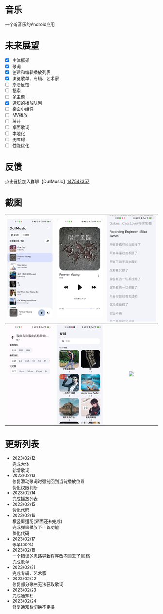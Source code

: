 # 音乐

一个听音乐的Android应用

# 未来展望

- [x] 主体框架
- [x] 歌词
- [x] 创建和编辑播放列表
- [x] 浏览歌单、专辑、艺术家
- [ ] 崩溃反馈
- [ ] 搜索
- [ ] 多主题
- [x] 通知的播放队列
- [ ] 桌面小组件
- [ ] MV播放
- [ ] 统计
- [ ] 桌面歌词
- [ ] 本地化
- [ ] 无障碍
- [ ] 性能优化

# 反馈

点击链接加入群聊【DullMusic】[147548357](https://jq.qq.com/?_wv=1027&k=QQgM70mV)

# 截图

| <img src="./screenshots/1.jpg" /> | <img src="./screenshots/2.jpg" />  | <img src="./screenshots/3.jpg"  /> |
|:---------------------------------:|:----------------------------------:|:----------------------------------:|
| <img src="./screenshots/4.jpg" /> | <img src="./screenshots/5.jpg"  /> | <img src="./screenshots/7.jpg"  /> |

# 更新列表

- 2023/02/12  
  完成大体  
  新增歌词  
- 2023/02/13  
  修复滑动歌词时强制回到当前播放位置  
  优化权限判断  
- 2023/02/14  
  完成播放列表   
- 2023/02/15  
  优化代码  
- 2023/02/16  
  横竖屏适配(界面还未完成)  
  完成弹窗播放下一首功能  
  优化代码  
- 2023/02/17  
  歌单(50%)  
- 2023/02/18  
  一个错误的思路导致程序改不回去了,回档  
  完成歌单  
- 2023/02/21  
  完成专辑、艺术家
- 2023/02/22  
  修复部分歌曲无法获取歌词  
- 2023/02/23  
  完成通知栏  
- 2023/02/24  
  修复通知栏切换不更换  




































